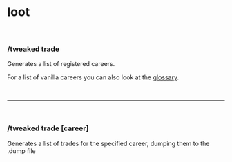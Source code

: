 # loot

<br>

### /tweaked trade

Generates a list of registered careers.

For a list of vanilla careers you can also look at the [glossary](/glossary/villagers/).

<br>

---

<br>

### /tweaked trade [career]

Generates a list of trades for the specified career, dumping them to the .dump file
